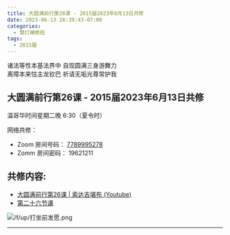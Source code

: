 ```yaml
---
title: 大圆满前行第26课 - 2015届2023年6月13日共修
date: 2023-06-13 16:39:43-07:00
categories:
  - 慧灯禅修班
tags:
  - 2015届
---
```

诸法等性本基法界中 自现圆满三身游舞力  
离障本来怙主龙钦巴 祈请无垢光尊常护我

## 大圆满前行第26课 - 2015届2023年6月13日共修

温哥华时间星期二晚 6:30（夏令时） 

网络共修：

- Zoom 房间号码： [7789995278](https://us02web.zoom.us/j/7789995278?pwd=VjZmbWJFY2k2K0E5RVB2cTNIQmhqUT09)
- Zomm 房间密码： 19621211

## 共修内容:

- [大圆满前行第26课 | 索达吉堪布 (Youtube)](https://www.youtube.com/watch?v=gYXdc96IOCQ&list=PLAnEIprIVklfWTKX6X1gI9eR_phiB8B4b&index=28)
- [第二十六节课](https://s3.ca-central-1.wasabisys.com/hddata/f.huidengchanxiu.net/refs/qxgs/qxgs-03xm#第二十六节课)

![/f/up/打坐前发愿.png](/f/up/打坐前发愿.png)

---


